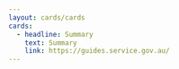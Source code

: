 ```yaml
---
layout: cards/cards
cards:
  - headline: Summary
    text: Summary
    link: https://guides.service.gov.au/
---
```

